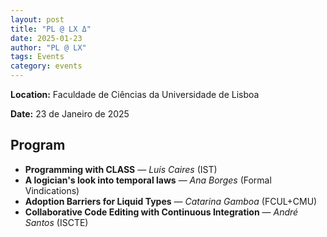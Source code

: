 ```yaml
---
layout: post
title: "PL @ LX Δ"
date: 2025-01-23
author: "PL @ LX"
tags: Events
category: events
---
```


**Location:** Faculdade de Ciências da Universidade de Lisboa

**Date:** 23 de Janeiro de 2025

## Program

* **Programming with CLASS** — *Luís Caires* (IST)
* **A logician's look into temporal laws** — *Ana Borges* (Formal Vindications)
* **Adoption Barriers for Liquid Types** — *Catarina Gamboa* (FCUL+CMU)
* **Collaborative Code Editing with Continuous Integration** — *André Santos* (ISCTE)
